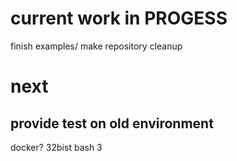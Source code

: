 # current work in PROGESS

finish examples/
make repository cleanup

# next

## provide test on old environment

docker?
32bist
bash 3

